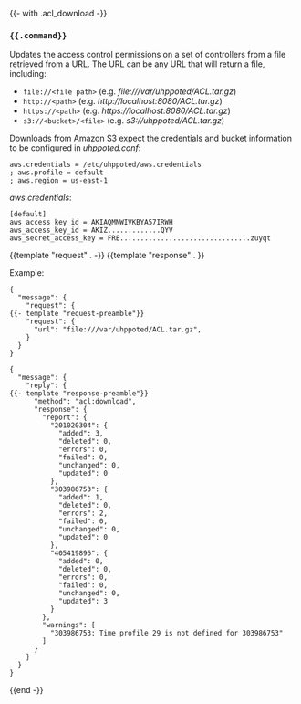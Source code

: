 {{- with .acl_download -}}
### `{{.command}}`

Updates the access control permissions on a set of controllers from a file retrieved from a URL. The URL
can be any URL that will return a file, including:

- `file://<file path>` (e.g. _file:///var/uhppoted/ACL.tar.gz_)
- `http://<path>` (e.g. _http://localhost:8080/ACL.tar.gz_)
- `https://<path>` (e.g. _https://localhost:8080/ACL.tar.gz_)
- `s3://<bucket>/<file>` (e.g. _s3://uhppoted/ACL.tar.gz_)

Downloads from Amazon S3 expect the credentials and bucket information to be configured in _uhppoted.conf_:
```
aws.credentials = /etc/uhppoted/aws.credentials
; aws.profile = default
; aws.region = us-east-1
```

_aws.credentials_:
```
[default]
aws_access_key_id = AKIAQMNWIVKBYA57IRWH
aws_access_key_id = AKIZ.............QYV
aws_secret_access_key = FRE................................zuyqt

```

{{template "request"  . -}}
{{template "response" . }}

Example:
```
{
  "message": {
    "request": {
{{- template "request-preamble"}}
    "request": {
      "url": "file:///var/uhppoted/ACL.tar.gz",
    }
  }
}

{
  "message": {
    "reply": {
{{- template "response-preamble"}}
      "method": "acl:download",
      "response": {
        "report": {
          "201020304": {
            "added": 3,
            "deleted": 0,
            "errors": 0,
            "failed": 0,
            "unchanged": 0,
            "updated": 0
          },
          "303986753": {
            "added": 1,
            "deleted": 0,
            "errors": 2,
            "failed": 0,
            "unchanged": 0,
            "updated": 0
          },
          "405419896": {
            "added": 0,
            "deleted": 0,
            "errors": 0,
            "failed": 0,
            "unchanged": 0,
            "updated": 3
          }
        },
        "warnings": [
          "303986753: Time profile 29 is not defined for 303986753"
        ]
      }
    }
  }
}
```
{{end -}}
